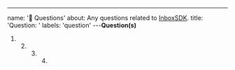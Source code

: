 ---
name: '🤔 Questions'
about: Any questions related to [InboxSDK](https://www.inboxsdk.com/).
title: 'Question: '
labels: 'question'
---**Question(s)**

1. 2. 3. 4.
